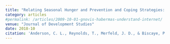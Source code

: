 ```yaml
---
title: "Relating Seasonal Hunger and Prevention and Coping Strategies: A Panel Analysis of Malawian Farm Households"
category: articles
#permalink: /articles/2009-10-01-gnovis-habermas-understand-internet/
venue: "Journal of Development Studies"
date: 2018-10
citation: 'Anderson, C. L., Reynolds, T., Merfeld, J. D., & Biscaye, P. (2018). Relating seasonal hunger and prevention and coping strategies: A panel analysis of Malawian farm households. The Journal of Development Studies, 54(10), 1737-1755.'
---
```



